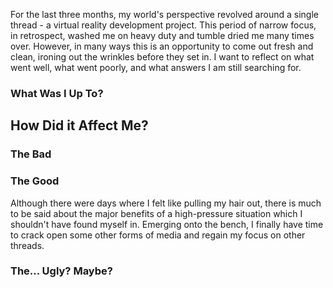 For the last three months, my world's perspective revolved around a single thread - a virtual reality development project. This period of narrow focus, in retrospect, washed me on heavy duty and tumble dried me many times over. However, in many ways this is an opportunity to come out fresh and clean, ironing out the wrinkles before they set in. I want to reflect on what went well, what went poorly, and what answers I am still searching for. 

### What Was I Up To?

## How Did it Affect Me?

### The Bad

### The Good

Although there were days where I felt like pulling my hair out, there is much to be said about the major benefits of a high-pressure situation which I shouldn't have found myself in. Emerging onto the bench, I finally have time to crack open some other forms of media and regain my focus on other threads. 
### The... Ugly? Maybe?




